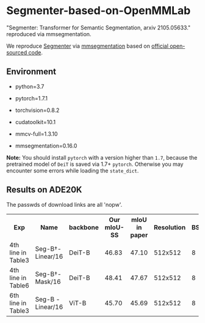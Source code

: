 # Segmenter-based-on-OpenMMLab
"Segmenter: Transformer for Semantic Segmentation, arxiv 2105.05633." reproduced via mmsegmentation.

We reproduce [Segmenter](https://arxiv.org/pdf/2105.05633.pdf) via [mmsegmentation](https://github.com/open-mmlab/mmsegmentation) 
based on [official open-sourced code](https://github.com/rstrudel/segmenter).

## Environment
- python=3.7

- pytorch=1.7.1

- torchvision=0.8.2

- cudatoolkit=10.1

- mmcv-full=1.3.10

- mmsegmentation=0.16.0

**Note:** You should install `pytorch` with a version higher than `1.7`, because the pretrained model of `DeiT` is saved via 1.7+ 
`pytorch`. Otherwise you may encounter some errors while loading the `state_dict`.

## Results on ADE20K

The passwds of download links are all 'nopw'.
<table>
  <tr>
    <th>Exp</th>
    <th>Name</th>
    <th>backbone</th>
    <th>Our mIoU-SS </th>
    <th>mIoU in paper</th>
    <th>Resolution</th>
    <th>BS</th>
    <th colspan="3">Download</th>
  </tr>
<tr>
    <td>4th line in Table3</td>
    <td>Seg-B<span>&#8224;</span>-Linear/16</td>
    <td>DeiT-B</td>
    <td> 46.83 </td>
    <td> 47.10 </td>
    <td>512x512</td>
    <td>8</td>
    <td><a href="https://pan.baidu.com/s/1yggLo79JJ825agUg0gxQ7Q">model</a></td>
    <td><a href="https://drive.google.com/file/d/1-Yyi50Cmio-LyqegTJQ4RmuFD4u-M9ST/view?usp=sharing">config</a></td>    
    <td><a href="https://drive.google.com/file/d/15k5QjnlDwtgoAq1AHIGMeXMA--nG4LVE/view?usp=sharing">log</a></td>
</tr>
<tr>
    <td>4th line in Table6</td>
    <td>Seg-B<span>&#8224;</span>-Mask/16</td>
    <td>DeiT-B</td>
    <td> 48.41 </td>
    <td> 47.67 </td>
    <td>512x512</td>
    <td>8</td>
    <td><a href="https://pan.baidu.com/s/1Rs6xDy2R5YAu5cSsPd2abA">model</a></td>
    <td><a href="https://drive.google.com/file/d/1SDWrkzjvZiwRQLDdgdvEAL30qYsOAbYP/view?usp=sharing">config</a></td>
    <td><a href="https://drive.google.com/file/d/1iPSTNzMsumptvfCUBd2X4yUDNc-yFqM1/view?usp=sharing">log</a></td>
</tr>
<tr>
    <td>6th line in Table3</td>
    <td>Seg-B  -Linear/16</td>
    <td>ViT-B</td>
    <td> 45.70 </td>
    <td> 45.69 </td>
    <td>512x512</td>
    <td>8</td>
    <td><a href="https://pan.baidu.com/s/1h9GkvOTLtdiq0eGjviSPng">model</a></td>
    <td><a href="https://drive.google.com/file/d/19TxRXUqd88MJcufet3Si7ulHEmcD566m/view?usp=sharing">config</a></td>
    <td><a href="https://drive.google.com/file/d/1ik3o7156_4301uihUkvHzrJpRBJc_dXo/view?usp=sharing">log</a></td>
</tr>
</table>